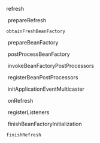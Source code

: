 refresh

​	prepareRefresh

 	obtainFreshBeanFactory

​	prepareBeanFactory

​	postProcessBeanFactory

​	invokeBeanFactoryPostProcessors

​	registerBeanPostProcessors

​	initApplicationEventMulticaster

​	onRefresh

​	registerListeners

​	finishBeanFactoryInitialization

 	finishRefresh